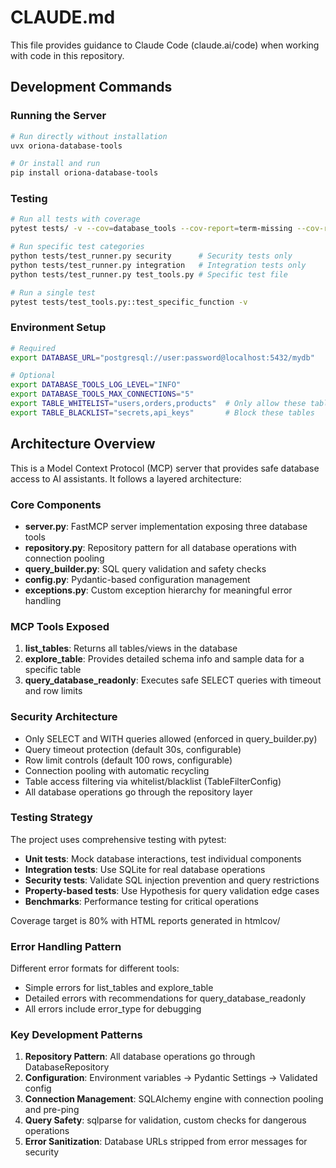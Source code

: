 # CLAUDE.md

This file provides guidance to Claude Code (claude.ai/code) when working with code in this repository.

## Development Commands

### Running the Server
```bash
# Run directly without installation
uvx oriona-database-tools

# Or install and run
pip install oriona-database-tools
```

### Testing
```bash
# Run all tests with coverage
pytest tests/ -v --cov=database_tools --cov-report=term-missing --cov-report=html:htmlcov --cov-fail-under=80

# Run specific test categories
python tests/test_runner.py security      # Security tests only
python tests/test_runner.py integration   # Integration tests only
python tests/test_runner.py test_tools.py # Specific test file

# Run a single test
pytest tests/test_tools.py::test_specific_function -v
```

### Environment Setup
```bash
# Required
export DATABASE_URL="postgresql://user:password@localhost:5432/mydb"

# Optional
export DATABASE_TOOLS_LOG_LEVEL="INFO"
export DATABASE_TOOLS_MAX_CONNECTIONS="5"
export TABLE_WHITELIST="users,orders,products"  # Only allow these tables
export TABLE_BLACKLIST="secrets,api_keys"       # Block these tables
```

## Architecture Overview

This is a Model Context Protocol (MCP) server that provides safe database access to AI assistants. It follows a layered architecture:

### Core Components
- **server.py**: FastMCP server implementation exposing three database tools
- **repository.py**: Repository pattern for all database operations with connection pooling
- **query_builder.py**: SQL query validation and safety checks
- **config.py**: Pydantic-based configuration management
- **exceptions.py**: Custom exception hierarchy for meaningful error handling

### MCP Tools Exposed
1. **list_tables**: Returns all tables/views in the database
2. **explore_table**: Provides detailed schema info and sample data for a specific table
3. **query_database_readonly**: Executes safe SELECT queries with timeout and row limits

### Security Architecture
- Only SELECT and WITH queries allowed (enforced in query_builder.py)
- Query timeout protection (default 30s, configurable)
- Row limit controls (default 100 rows, configurable)
- Connection pooling with automatic recycling
- Table access filtering via whitelist/blacklist (TableFilterConfig)
- All database operations go through the repository layer

### Testing Strategy
The project uses comprehensive testing with pytest:
- **Unit tests**: Mock database interactions, test individual components
- **Integration tests**: Use SQLite for real database operations
- **Security tests**: Validate SQL injection prevention and query restrictions
- **Property-based tests**: Use Hypothesis for query validation edge cases
- **Benchmarks**: Performance testing for critical operations

Coverage target is 80% with HTML reports generated in htmlcov/

### Error Handling Pattern
Different error formats for different tools:
- Simple errors for list_tables and explore_table
- Detailed errors with recommendations for query_database_readonly
- All errors include error_type for debugging

### Key Development Patterns
1. **Repository Pattern**: All database operations go through DatabaseRepository
2. **Configuration**: Environment variables → Pydantic Settings → Validated config
3. **Connection Management**: SQLAlchemy engine with connection pooling and pre-ping
4. **Query Safety**: sqlparse for validation, custom checks for dangerous operations
5. **Error Sanitization**: Database URLs stripped from error messages for security